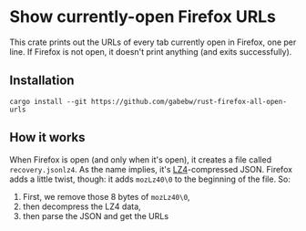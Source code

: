# Show currently-open Firefox URLs

This crate prints out the URLs of every tab currently open in Firefox, one per
line. If Firefox is not open, it doesn't print anything (and exits
successfully).

## Installation

    cargo install --git https://github.com/gabebw/rust-firefox-all-open-urls

## How it works

When Firefox is open (and only when it's open), it creates a file called
`recovery.jsonlz4`. As the name implies, it's [LZ4][wikipedia]-compressed JSON.
Firefox adds a little twist, though: it adds `mozLz40\0` to the beginning of the
file. So:

1. First, we remove those 8 bytes of `mozLz40\0`,
2. then decompress the LZ4 data,
3. then parse the JSON and get the URLs

[wikipedia]: https://en.wikipedia.org/wiki/LZ4_(compression_algorithm)
